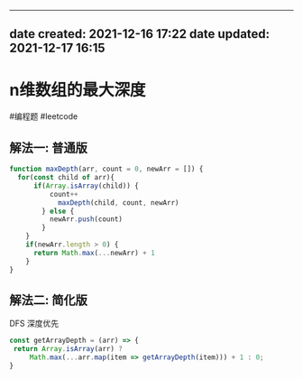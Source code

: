   ---
date created: 2021-12-16 17:22
date updated: 2021-12-17 16:15
---

# n维数组的最大深度

#编程题 #leetcode

## 解法一: 普通版

```js
function maxDepth(arr, count = 0, newArr = []) {
  for(const child of arr){
	  if(Array.isArray(child)) {
		  count++
			maxDepth(child, count, newArr)
		} else {
		  newArr.push(count)
		}
	}
	if(newArr.length > 0) {
	  return Math.max(...newArr) + 1
	}
}
```

## 解法二:  简化版

 DFS 深度优先
```js
const getArrayDepth = (arr) => {
 return Array.isArray(arr) ? 
	 Math.max(...arr.map(item => getArrayDepth(item))) + 1 : 0;
}
```
